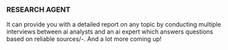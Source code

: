 ### RESEARCH AGENT

It can provide you with a detailed report on any topic by conducting multiple interviews between ai analysts and an ai expert which answers questions based on reliable sources/-. And a lot more coming up!
